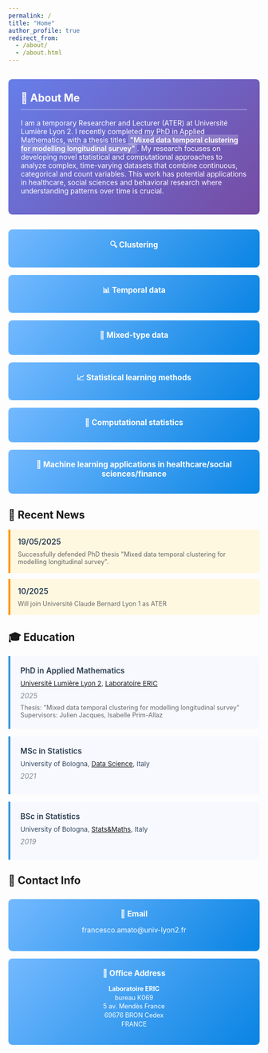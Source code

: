 ```yaml
---
permalink: /
title: "Home"
author_profile: true
redirect_from: 
  - /about/
  - /about.html
---
```


<style>
.research-focus {
  background: linear-gradient(135deg, #667eea 0%, #764ba2 100%);
  color: white;
  padding: 25px;
  border-radius: 8px;
  margin: 30px 0;
}

.research-focus h2 {
  color: white;
  margin-top: 0;
  border-bottom: 2px solid rgba(255,255,255,0.3);
  padding-bottom: 10px;
}

.research-interests {
  display: grid;
  grid-template-columns: repeat(auto-fit, minmax(250px, 1fr));
  gap: 15px;
  margin: 25px 0;
}

.interest-card {
  background: linear-gradient(135deg, #74b9ff, #0984e3);
  color: white;
  padding: 20px;
  border-radius: 8px;
  text-align: center;
  transition: transform 0.2s ease;
}

.interest-card:hover {
  transform: translateY(-5px);
}

.interest-card h4 {
  margin-top: 0;
  margin-bottom: 10px;
  font-size: 1.1em;
}

.pub-item { 
  background: #f8f9ff;
  border-left: 4px solid #3498db;
  padding: 20px;
  margin: 15px 0;
  border-radius: 0 8px 8px 0;
  transition: transform 0.2s ease;
}

.pub-item:hover {
  transform: translateX(5px);
}

.pub-title { 
  font-weight: 600; 
  color: #2c3e50;
  font-size: 1.1em;
  margin-bottom: 8px;
}

.pub-title a {
  color: #2c3e50;
  text-decoration: none;
}

.pub-title a:hover {
  color: #3498db;
}

.pub-authors {
  color: #34495e;
  margin-bottom: 8px;
  font-size: 0.95em;
}

.pub-venue { 
  color: #7f8c8d; 
  font-style: italic;
  margin-bottom: 8px;
}

.external-links {
  background: #f8f9fa;
  padding: 20px;
  border-radius: 8px;
  margin: 30px 0;
  text-align: center;
}

.external-links a {
  display: inline-block;
  background: #6c757d;
  color: white;
  padding: 10px 20px;
  margin: 5px;
  border-radius: 25px;
  text-decoration: none;
  transition: background 0.3s ease;
}

.external-links a:hover {
  background: #495057;
  color: white;
}

.award-item {
  background: #fff8e1;
  border-left: 4px solid #ff9800;
  padding: 15px;
  margin: 12px 0;
  border-radius: 0 6px 6px 0;
  transition: transform 0.2s ease;
}

.award-item:hover {
  transform: translateX(5px);
}

.highlight-text {
  background: linear-gradient(120deg, rgba(255,255,255,0.2) 0%, rgba(255,255,255,0.2) 100%);
  padding: 2px 4px;
  border-radius: 3px;
  font-weight: 600;
}
</style>

<div class="research-focus">
  <h2>👋 About Me</h2>
  <p>I am a temporary Researcher and Lecturer (ATER) at Université Lumière Lyon 2. I recently completed my PhD in Applied Mathematics, with a thesis titles <span class="highlight-text">"Mixed data temporal clustering for modelling longitudinal survey"</span>. My research focuses on developing novel statistical and computational approaches to analyze complex, time-varying datasets that combine continuous, categorical and count variables. This work has potential applications in healthcare, social sciences and behavioral research where understanding patterns over time is crucial.</p>
</div>

<div class="research-interests">
  <div class="interest-card">
    <h4>🔍 Clustering</h4>
  </div>
  <div class="interest-card">
    <h4>📊 Temporal data</h4>
  </div>
  <div class="interest-card">
    <h4>🔀 Mixed-type data</h4>
  </div>
  <div class="interest-card">
    <h4>📈 Statistical learning methods</h4>
  </div>
  <div class="interest-card">
    <h4>🧮 Computational statistics</h4>
  </div>
  <div class="interest-card">
    <h4>🏥 Machine learning applications in healthcare/social sciences/finance</h4>
  </div>
</div>

## 📰 Recent News

<div class="award-item">
  <div class="pub-title">19/05/2025</div>
  <div style="margin-top: 8px; font-size: 0.9em; color: #666;">
    Successfully defended PhD thesis "Mixed data temporal clustering for modelling longitudinal survey".
  </div>
</div>

<div class="award-item">
  <div class="pub-title">10/2025</div>
  <div style="margin-top: 8px; font-size: 0.9em; color: #666;">
    Will join Université Claude Bernard Lyon 1 as ATER
  </div>
</div>

## 🎓 Education

<div class="pub-item">
  <div class="pub-title">PhD in Applied Mathematics</div>
  <div class="pub-authors"><a href="https://www.univ-lyon2.fr/" target="_blank">Université Lumière Lyon 2</a>, <a href="https://eric.msh-lse.fr/" target="_blank">Laboratoire ERIC</a></div>
  <div class="pub-venue">2025</div>
  <div style="margin-top: 8px; font-size: 0.9em; color: #666;">
    Thesis: "Mixed data temporal clustering for modelling longitudinal survey"<br>
    Supervisors: Julien Jacques, Isabelle Prim-Allaz
  </div>
</div>

<div class="pub-item">
  <div class="pub-title">MSc in Statistics</div>
  <div class="pub-authors">University of Bologna, <a href="https://corsi.unibo.it/2cycle/StatisticalSciences/index.html" target="_blank">Data Science</a>, Italy</div>
  <div class="pub-venue">2021</div>
</div>

<div class="pub-item">
  <div class="pub-title">BSc in Statistics</div>
  <div class="pub-authors">University of Bologna, <a href="https://corsi.unibo.it/1cycle/StatsMaths" target="_blank">Stats&Maths</a>, Italy</div>
  <div class="pub-venue">2019</div>
</div>

## 📧 Contact Info

<div class="research-interests">
  <div class="interest-card">
    <h4>📧 Email</h4>
    <p><a href="mailto:francesco.amato@univ-lyon2.fr" style="color: white; text-decoration: none;">francesco.amato@univ-lyon2.fr</a></p>
  </div>
  <div class="interest-card">
    <h4>📍 Office Address</h4>
    <p style="font-size: 0.9em; line-height: 1.4;">
      <strong>Laboratoire ERIC</strong><br>
      bureau K069<br>
      5 av. Mendès France<br>
      69676 BRON Cedex<br>
      FRANCE
    </p>
  </div>
</div>
